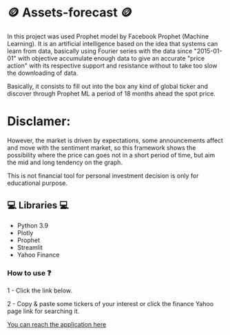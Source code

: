 # 🪙 Assets-forecast 🪙 

In this project was used Prophet model by Facebook Prophet (Machine Learning). It is an artificial intelligence based on the idea that systems can learn from data, basically using Fourier series with the data since "2015-01-01" with objective accumulate enough data to give an accurate "price action" with its respective support and resistance without to take too slow the downloading of data.

Basically, it consists to fill out into the box any kind of global ticker and discover through Prophet ML a period of 18 months ahead the spot price.

# Disclamer: #

However, the market is driven by expectations, some announcements affect and move with the sentiment market, so this framework shows the possibility where the price can goes not in a short period of time, but aim the mid and long tendency on the graph.

This is not financial tool for personal investment decision is only for educational purpose.

## 💻 Libraries 💻
* Python 3.9
* Plotly
* Prophet
* Streamlit
* Yahoo Finance

### How to use ❓

1 - Click the link below.

2 - Copy & paste some tickers of your interest or click the finance Yahoo page link for searching it.

[You can reach the application here](https:)

